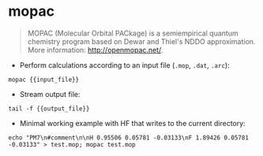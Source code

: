 # mopac

> MOPAC (Molecular Orbital PACkage) is a semiempirical quantum chemistry program based on Dewar and Thiel's NDDO approximation.
> More information: <http://openmopac.net/>.

- Perform calculations according to an input file (`.mop`, `.dat`, `.arc`):

`mopac {{input_file}}`

- Stream output file:

`tail -f {{output_file}}`

- Minimal working example with HF that writes to the current directory:

`echo "PM7\n#comment\n\nH 0.95506 0.05781 -0.03133\nF 1.89426 0.05781 -0.03133" > test.mop; mopac test.mop`
